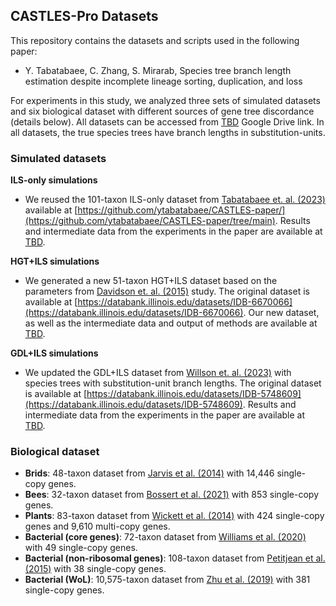 ## CASTLES-Pro Datasets

This repository contains the datasets and scripts used in the following paper:

- Y. Tabatabaee, C. Zhang, S. Mirarab, Species tree branch length estimation despite incomplete lineage sorting, duplication, and loss

For experiments in this study, we analyzed three sets of simulated datasets and six biological dataset with different sources of gene tree discordance (details below). All datasets can be accessed from [TBD]() Google Drive link. In all datasets, the true species trees have branch lengths in substitution-units. 

### Simulated datasets

**ILS-only simulations**

- We reused the 101-taxon ILS-only dataset from [Tabatabaee et. al. (2023)](https://academic.oup.com/bioinformatics/article/39/Supplement_1/i185/7210452) available at [https://github.com/ytabatabaee/CASTLES-paper/](https://github.com/ytabatabaee/CASTLES-paper/tree/main). Results and intermediate data from the experiments in the paper are available at [TBD](TBD).

**HGT+ILS simulations**
- We generated a new 51-taxon HGT+ILS dataset based on the parameters from [Davidson et. al. (2015)](https://bmcgenomics.biomedcentral.com/articles/10.1186/1471-2164-16-S10-S1) study. The original dataset is available at [https://databank.illinois.edu/datasets/IDB-6670066](https://databank.illinois.edu/datasets/IDB-6670066). Our new dataset, as well as the intermediate data and output of methods are available at [TBD](TBD).

**GDL+ILS simulations**
- We updated the GDL+ILS dataset from [Willson et. al. (2023)](https://academic.oup.com/bioinformaticsadvances/article/3/1/vbad015/7030706) with species trees with substitution-unit branch lengths. The original dataset is available at [https://databank.illinois.edu/datasets/IDB-5748609](https://databank.illinois.edu/datasets/IDB-5748609).  Results and intermediate data from the experiments in the paper are available at [TBD](TBD).

### Biological dataset
- **Brids**: 48-taxon dataset from [Jarvis et al. (2014)](https://www.science.org/doi/10.1126/science.1253451) with 14,446 single-copy genes.
- **Bees**: 32-taxon dataset from [Bossert et al. (2021)](https://academic.oup.com/sysbio/article/70/4/803/6050959) with 853 single-copy genes.
- **Plants**: 83-taxon dataset from [Wickett et al. (2014)](https://www.pnas.org/doi/10.1073/pnas.1323926111) with 424 single-copy genes and 9,610 multi-copy genes.
- **Bacterial (core genes)**: 72-taxon dataset from [Williams et al. (2020)](https://www.nature.com/articles/s41559-019-1040-x) with 49 single-copy genes.
- **Bacterial (non-ribosomal genes)**: 108-taxon dataset from [Petitjean et al. (2015)](https://pubmed.ncbi.nlm.nih.gov/25527841/) with 38 single-copy genes.
- **Bacterial (WoL)**: 10,575-taxon dataset from [Zhu et al. (2019)](https://www.nature.com/articles/s41467-019-13443-4) with 381 single-copy genes.
